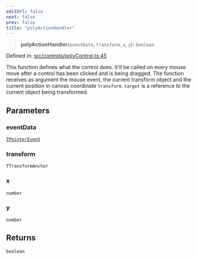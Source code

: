 ```yaml
---
editUrl: false
next: false
prev: false
title: "polyActionHandler"
---
```


> **polyActionHandler**(`eventData`, `transform`, `x`, `y`): `boolean`

Defined in: [src/controls/polyControl.ts:45](https://github.com/fabricjs/fabric.js/blob/8748628df7e9de00ba77413bfc3ad9e9fe9d4f30/src/controls/polyControl.ts#L45)

This function defines what the control does.
It'll be called on every mouse move after a control has been clicked and is being dragged.
The function receives as argument the mouse event, the current transform object
and the current position in canvas coordinate `transform.target` is a reference to the
current object being transformed.

## Parameters

### eventData

[`TPointerEvent`](/api/type-aliases/tpointerevent/)

### transform

`TTransformAnchor`

### x

`number`

### y

`number`

## Returns

`boolean`
